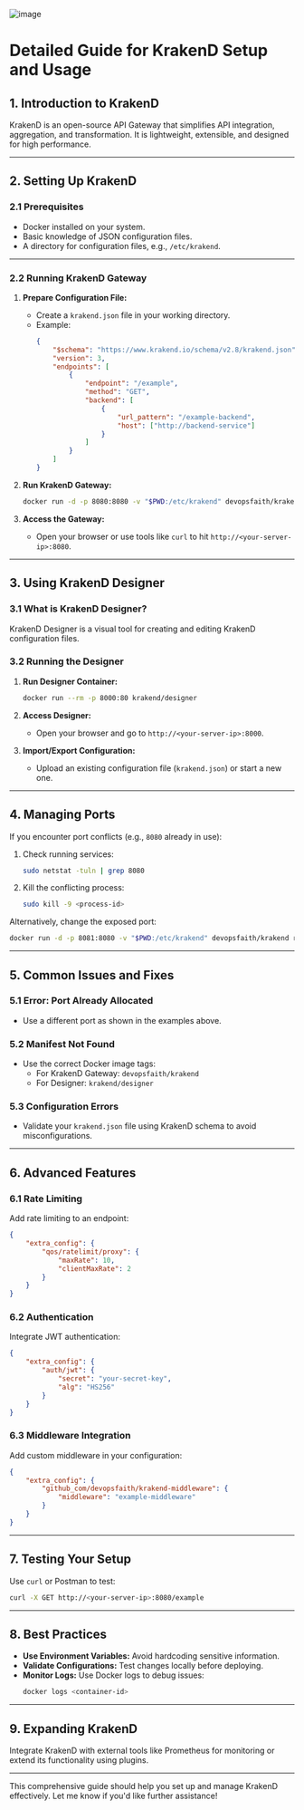 
![image](https://github.com/user-attachments/assets/6ccbab25-2c7a-45ba-9937-d9b53be30942)


# Detailed Guide for KrakenD Setup and Usage

## 1. **Introduction to KrakenD**
KrakenD is an open-source API Gateway that simplifies API integration, aggregation, and transformation. It is lightweight, extensible, and designed for high performance.

---

## 2. **Setting Up KrakenD**

### 2.1 **Prerequisites**
- Docker installed on your system.
- Basic knowledge of JSON configuration files.
- A directory for configuration files, e.g., `/etc/krakend`.

---

### 2.2 **Running KrakenD Gateway**
1. **Prepare Configuration File:**
   - Create a `krakend.json` file in your working directory.
   - Example:
     ```json
     {
         "$schema": "https://www.krakend.io/schema/v2.8/krakend.json",
         "version": 3,
         "endpoints": [
             {
                 "endpoint": "/example",
                 "method": "GET",
                 "backend": [
                     {
                         "url_pattern": "/example-backend",
                         "host": ["http://backend-service"]
                     }
                 ]
             }
         ]
     }
     ```

2. **Run KrakenD Gateway:**
   ```bash
   docker run -d -p 8080:8080 -v "$PWD:/etc/krakend" devopsfaith/krakend run --config /etc/krakend/krakend.json
   ```

3. **Access the Gateway:**
   - Open your browser or use tools like `curl` to hit `http://<your-server-ip>:8080`.

---

## 3. **Using KrakenD Designer**

### 3.1 **What is KrakenD Designer?**
KrakenD Designer is a visual tool for creating and editing KrakenD configuration files.

### 3.2 **Running the Designer**
1. **Run Designer Container:**
   ```bash
   docker run --rm -p 8000:80 krakend/designer
   ```

2. **Access Designer:**
   - Open your browser and go to `http://<your-server-ip>:8000`.

3. **Import/Export Configuration:**
   - Upload an existing configuration file (`krakend.json`) or start a new one.

---

## 4. **Managing Ports**
If you encounter port conflicts (e.g., `8080` already in use):
1. Check running services:
   ```bash
   sudo netstat -tuln | grep 8080
   ```
2. Kill the conflicting process:
   ```bash
   sudo kill -9 <process-id>
   ```

Alternatively, change the exposed port:
```bash
docker run -d -p 8081:8080 -v "$PWD:/etc/krakend" devopsfaith/krakend run --config /etc/krakend/krakend.json
```

---

## 5. **Common Issues and Fixes**
### 5.1 **Error: Port Already Allocated**
- Use a different port as shown in the examples above.

### 5.2 **Manifest Not Found**
- Use the correct Docker image tags:
  - For KrakenD Gateway: `devopsfaith/krakend`
  - For Designer: `krakend/designer`

### 5.3 **Configuration Errors**
- Validate your `krakend.json` file using KrakenD schema to avoid misconfigurations.

---

## 6. **Advanced Features**
### 6.1 **Rate Limiting**
Add rate limiting to an endpoint:
```json
{
    "extra_config": {
        "qos/ratelimit/proxy": {
            "maxRate": 10,
            "clientMaxRate": 2
        }
    }
}
```

### 6.2 **Authentication**
Integrate JWT authentication:
```json
{
    "extra_config": {
        "auth/jwt": {
            "secret": "your-secret-key",
            "alg": "HS256"
        }
    }
}
```

### 6.3 **Middleware Integration**
Add custom middleware in your configuration:
```json
{
    "extra_config": {
        "github_com/devopsfaith/krakend-middleware": {
            "middleware": "example-middleware"
        }
    }
}
```

---

## 7. **Testing Your Setup**
Use `curl` or Postman to test:
```bash
curl -X GET http://<your-server-ip>:8080/example
```

---

## 8. **Best Practices**
- **Use Environment Variables:** Avoid hardcoding sensitive information.
- **Validate Configurations:** Test changes locally before deploying.
- **Monitor Logs:** Use Docker logs to debug issues:
  ```bash
  docker logs <container-id>
  ```

---

## 9. **Expanding KrakenD**
Integrate KrakenD with external tools like Prometheus for monitoring or extend its functionality using plugins.

---

This comprehensive guide should help you set up and manage KrakenD effectively. Let me know if you'd like further assistance!
